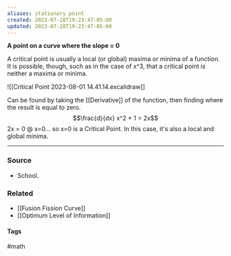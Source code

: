 ```yaml
---
aliases: stationary point
created: 2023-07-28T19:23:47-05:00
updated: 2023-07-28T19:23:47-05:00
---
```

**A point on a curve where the slope = 0**

A critical point is usually a local (or global) maxima or minima of a function. It is possible, though, such as in the case of x^3, that a critical point is neither a maxima or minima.

![[Critical Point 2023-08-01 14.41.14.excalidraw]]

Can be found by taking the [[Derivative]] of the function, then finding where the result is equal to zero.
$$\frac{d}{dx} x^2 + 1 = 2x$$
2x = 0 @ x=0... so x=0 is a Critical Point. In this case, it's also a local and global minima.

---
### Source
- School.

### Related
- [[Fusion Fission Curve]]
- [[Optimum Level of Information]]

#### Tags
#math 